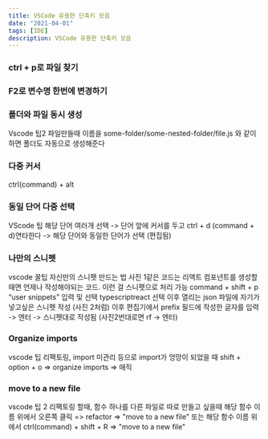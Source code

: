```yaml
---
title: VSCode 유용한 단축키 모음
date: "2021-04-01"
tags: [IDE]
description: VSCode 유용한 단축키 모음
---
```


### ctrl + p로 파일 찾기

### F2로 변수명 한번에 변경하기

### 폴더와 파일 동시 생성

Vscode 팁2
파일만들때 이름을 some-folder/some-nested-folder/file.js 와 같이 하면 폴더도 자동으로 생성해준다

### 다중 커서

ctrl(command) + alt

### 동일 단어 다중 선택

VScode 팁
해당 단어 여러개 선택 -> 단어 앞에 커서를 두고 ctrl + d  (command + d)연타한다 -> 해당 단어와 동일한 단어가 선택 (편집됨) 

### 나만의 스니펫

vscode 꿀팁
자신만의 스니펫 만드는 법
사진 1같은 코드는 리액트 컴포년트를 생성할 때면 언제나 작성해야되는 코드. 이런 걸 스니펫으로 처리 가능
command + shift + p
“user snippets” 입력 및 선택
typescriptreact 선택
이후 열리는 json 파일에 자기가 넣고싶은 스니펫 작성 (사진 2처럼)
이후 편집기에서 prefix 필드에 작성한 글자를 입력 -> 엔터 -> 스니펫대로 작성됨 (사진2번대로면 rf -> 엔터)

### Organize imports

vscode 팁
리팩토링, import 미관리 등으로 import가 엉망이 되었을 때
shift + option + o  => organize imports  => 매직

### move to a new file

vscode 팁 2
리팩토링 할때, 함수 하나를 다른 파일로 따로 만들고 싶을때
해당 함수 이름 위에서 오른쪽 클릭 => refactor => "move to a new file"
또는 해당 함수 이름 위에서 ctrl(command) + shift + R => "move to a new file"